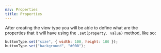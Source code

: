 ```yaml
---
nav: Properties
title: Properties
---
```


After creating the view type you will be able to define what are the properties that it will have using the `.set(property, value)` method, like so:

```javascript
buttonType.set("size", { width: 100, height: 100 });
buttonType.set("background", "#000");
```
